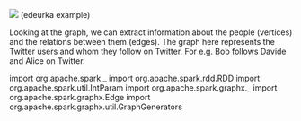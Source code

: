 ![](https://cdn.edureka.co/blog/wp-content/uploads/2017/05/GraphX-Example-Spark-GraphX-Tutorial-Edureka.png) (edeurka example)

Looking at the graph, we can extract information about the people (vertices) and the relations between them (edges). The graph here represents the Twitter users and whom they follow on Twitter. For e.g. Bob follows Davide and Alice on Twitter.

   import org.apache.spark._
   import org.apache.spark.rdd.RDD
   import org.apache.spark.util.IntParam
   import org.apache.spark.graphx._
   import org.apache.spark.graphx.Edge
   import org.apache.spark.graphx.util.GraphGenerators
